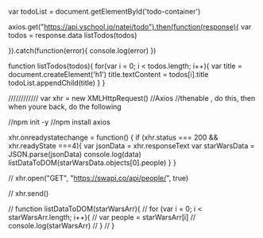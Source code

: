 var todoList = document.getElementById('todo-container')

axios.get("https://api.vschool.io/natej/todo").then(function(response){
    var todos = response.data
    listTodos(todos)

}).catch(function(error){
    console.log(error)
})


function listTodos(todos){
    for(var i = 0; i < todos.length; i++){
        var title = document.createElement('h1')
        title.textContent = todos[i].title
        todoList.appendChild(title) 
     }
}



////////////
var xhr = new XMLHttpRequest()
//Axios
//thenable , do this, then when youre back, do the following

//npm init -y
//npm install axios



xhr.onreadystatechange = function() {
    if (xhr.status === 200 && xhr.readyState ===4){
        var jsonData = xhr.responseText
        var starWarsData = JSON.parse(jsonData)
        console.log(data)
        listDataToDOM(starWarsData.objects[0].people)
    }
}

// xhr.open("GET", "https://swapi.co/api/people/", true)

// xhr.send()


// function listDataToDOM(starWarsArr){
//     for (var i = 0; i < starWarsArr.length; i++){
//         var people = starWarsArr[i]
//         console.log(starWarsArr)
//     }
// }